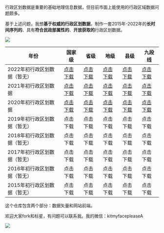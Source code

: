 行政区划数据是重要的基础地理信息数据，但目前市面上能使用的行政区域数据问题颇多。

基于上述问题，我想**基于权威的行政区划数据**，制作一套2015年-2022年的**长时间序列的**、具有**符合民政部属性的**、**开放获取的**行政区划数据。

![](http://pics.landcover100.com/pics/20222228/630b5a5878fdb.png)


| 年份                         | 国家级                                                       | 省级                                                         | 地级                                                         | 县级                                                         | 九段线                                                       |
| ---------------------------- | ------------------------------------------------------------ | ------------------------------------------------------------ | ------------------------------------------------------------ | ------------------------------------------------------------ | ------------------------------------------------------------ |
| 2022年初行政区划数据（暂无） | [点击下载](https://shengshixian-1309147016.cos.ap-shanghai.myqcloud.com/%E5%9B%BD%E7%95%8C.zip) | [点击下载](https://shengshixian-1309147016.cos.ap-shanghai.myqcloud.com/2022%E7%9C%81%E7%BA%A7.zip) | [点击下载](https://shengshixian-1309147016.cos.ap-shanghai.myqcloud.com/2022%E5%9C%B0%E7%BA%A7.zip) | [点击下载](https://shengshixian-1309147016.cos.ap-shanghai.myqcloud.com/2022%E5%8E%BF%E7%BA%A7.zip) | [点击下载](https://shengshixian-1309147016.cos.ap-shanghai.myqcloud.com/%E4%B9%9D%E6%AE%B5%E7%BA%BF.zip) |
| 2021年初行政区划数据         | [点击下载](https://shengshixian-1309147016.cos.ap-shanghai.myqcloud.com/%E5%9B%BD%E7%95%8C.zip) | [点击下载](https://shengshixian-1309147016.cos.ap-shanghai.myqcloud.com/2021%E7%9C%81%E7%BA%A7.zip) | [点击下载](https://shengshixian-1309147016.cos.ap-shanghai.myqcloud.com/2021%E5%9C%B0%E7%BA%A7.zip) | [点击下载](https://shengshixian-1309147016.cos.ap-shanghai.myqcloud.com/2021%E5%8E%BF%E7%BA%A7.zip) | [点击下载](https://shengshixian-1309147016.cos.ap-shanghai.myqcloud.com/%E4%B9%9D%E6%AE%B5%E7%BA%BF.zip) |
| 2020年初行政区划数据         | [点击下载](https://shengshixian-1309147016.cos.ap-shanghai.myqcloud.com/%E5%9B%BD%E7%95%8C.zip) | [点击下载](https://shengshixian-1309147016.cos.ap-shanghai.myqcloud.com/2020%E7%9C%81%E7%BA%A7.zip) | [点击下载](https://shengshixian-1309147016.cos.ap-shanghai.myqcloud.com/2020%E5%9C%B0%E7%BA%A7.zip) | [点击下载](https://shengshixian-1309147016.cos.ap-shanghai.myqcloud.com/2020%E5%8E%BF%E7%BA%A7.zip) | [点击下载](https://shengshixian-1309147016.cos.ap-shanghai.myqcloud.com/%E4%B9%9D%E6%AE%B5%E7%BA%BF.zip) |
| 2019年初行政区划数据（暂无） | 点击下载                                                     | 点击下载                                                     | 点击下载                                                     | 点击下载                                                     | 点击下载                                                     |
| 2018年初行政区划数据（暂无） | 点击下载                                                     | 点击下载                                                     | 点击下载                                                     | 点击下载                                                     | 点击下载                                                     |
| 2017年初行政区划数据（暂无） | 点击下载                                                     | 点击下载                                                     | 点击下载                                                     | 点击下载                                                     | 点击下载                                                     |
| 2016年初行政区划数据（暂无） | 点击下载                                                     | 点击下载                                                     | 点击下载                                                     | 点击下载                                                     | 点击下载                                                     |
| 2015年初行政区划数据（暂无） | 点击下载                                                     | 点击下载                                                     | 点击下载                                                     | 点击下载                                                     | 点击下载                                                     |



这个仓库包含两个部分：数据矢量和网站前端。

欢迎大家fork和标星，有问题可以联系我。我的微信：kitmyfacepleaseA

![](http://pics.landcover100.com/pics/20222231/630e4ac7375c1.jpg)
